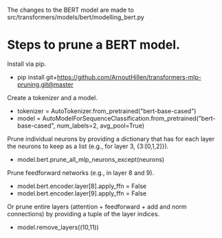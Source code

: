 The changes to the BERT model are made to src/transformers/models/bert/modelling_bert.py

# Steps to prune a BERT model.

Install via pip.
- pip install git+https://github.com/ArnoutHillen/transformers-mlp-pruning.git@master


Create a tokenizer and a model.
- tokenizer = AutoTokenizer.from_pretrained("bert-base-cased")
- model = AutoModelForSequenceClassification.from_pretrained("bert-base-cased", num_labels=2, avg_pool=True)


Prune individual neurons by providing a dictionary that has for each layer the neurons to keep as a list (e.g., for layer 3, {3:[0,1,2]}).
- model.bert.prune_all_mlp_neurons_except(neurons)


Prune feedforward networks (e.g., in layer 8 and 9).
- model.bert.encoder.layer[8].apply_ffn = False
- model.bert.encoder.layer[9].apply_ffn = False


Or prune entire layers (attention + feedforward + add and norm connections) by providing a tuple of the layer indices.
- model.remove_layers((10,11))
